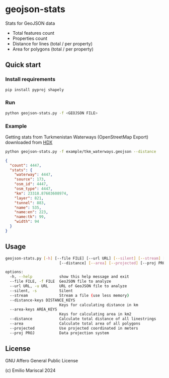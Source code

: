 # geojson-stats

Stats for GeoJSON data

- Total features count
- Properties count
- Distance for lines (total / per property)
- Area for polygons (total / per property)

## Quick start

### Install requirements

```bash
pip install pyproj shapely 
```

### Run

```bash
python geojson-stats.py -f <GEOJSON FILE>
```

### Example

Getting stats from Turkmenistan Waterways (OpenStreetMap Export)
downloaded from [HDX](https://data.humdata.org/dataset/hotosm_tkm_waterways)

```bash
python geojson-stats.py -f example/tkm_waterways.geojson --distance
```

```json
{
  "count": 4447,
  "stats": {
    "waterway": 4447,
    "source": 173,
    "osm_id": 4447,
    "osm_type": 4447,
    "km": 23318.87603608974,
    "layer": 821,
    "tunnel": 883,
    "name": 535,
    "name:en": 223,
    "name:tk": 99,
    "width": 94
  }
}
```

## Usage

```bash
geojson-stats.py [-h] [--file FILE] [--url URL] [--silent] [--stream] [--distance-keys DISTANCE_KEYS] [--area-keys AREA_KEYS]
                        [--distance] [--area] [--projected] [--proj PROJ]

options:
  -h, --help            show this help message and exit
  --file FILE, -f FILE  GeoJSON file to analyze
  --url URL, -u URL     URL of GeoJSON file to analyze
  --silent, -s          Silent
  --stream              Stream a file (use less memory)
  --distance-keys DISTANCE_KEYS
                        Keys for calculating distance in km
  --area-keys AREA_KEYS
                        Keys for calculating area in km2
  --distance            Calculate total distance of all linestrings
  --area                Calculate total area of all polygons
  --projected           Use projected coordinated in meters
  --proj PROJ           Data projection system
  ```

## License

GNU Affero General Public License

(c) Emilio Mariscal 2024

